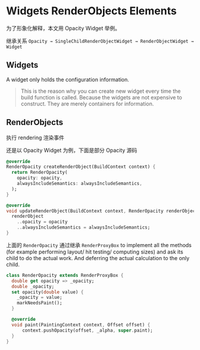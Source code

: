 # Widgets RenderObjects Elements

为了形象化解释，本文用 Opacity Widget 举例。

继承关系 `Opacity → SingleChildRenderObjectWidget → RenderObjectWidget → Widget`

## Widgets

A widget only holds the configuration information.

> This is the reason why you can create new widget every time the build function is called. Because the widgets are not expensive to construct. They are merely containers for information.

## RenderObjects

执行 rendering 渲染事件

还是以 Opacity Widget 为例，下面是部分 Opacity 源码

```dart
@override
RenderOpacity createRenderObject(BuildContext context) {
  return RenderOpacity(
    opacity: opacity,
    alwaysIncludeSemantics: alwaysIncludeSemantics,
  );
}

@override
void updateRenderObject(BuildContext context, RenderOpacity renderObject) {
  renderObject
    ..opacity = opacity
    ..alwaysIncludeSemantics = alwaysIncludeSemantics;
}
```

上面的 `RenderOpacity` 通过继承 `RenderProxyBox` to implement all the methods (for example performing layout/ hit testing/ computing sizes) and ask its child to do the actual work. And deferring the actual calculation to the only child.

```dart
class RenderOpacity extends RenderProxyBox {
  double get opacity => _opacity;
  double _opacity;
  set opacity(double value) {
    _opacity = value;
    markNeedsPaint();
  }

  @override
  void paint(PaintingContext context, Offset offset) {
      context.pushOpacity(offset, _alpha, super.paint);
  }
}
```
